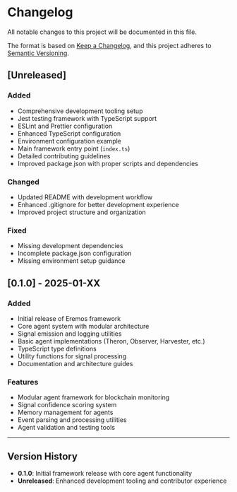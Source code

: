 # Changelog

All notable changes to this project will be documented in this file.

The format is based on [Keep a Changelog](https://keepachangelog.com/en/1.0.0/),
and this project adheres to [Semantic Versioning](https://semver.org/spec/v2.0.0.html).

## [Unreleased]

### Added
- Comprehensive development tooling setup
- Jest testing framework with TypeScript support
- ESLint and Prettier configuration
- Enhanced TypeScript configuration
- Environment configuration example
- Main framework entry point (`index.ts`)
- Detailed contributing guidelines
- Improved package.json with proper scripts and dependencies

### Changed
- Updated README with development workflow
- Enhanced .gitignore for better development experience
- Improved project structure and organization

### Fixed
- Missing development dependencies
- Incomplete package.json configuration
- Missing environment setup guidance

## [0.1.0] - 2025-01-XX

### Added
- Initial release of Eremos framework
- Core agent system with modular architecture
- Signal emission and logging utilities
- Basic agent implementations (Theron, Observer, Harvester, etc.)
- TypeScript type definitions
- Utility functions for signal processing
- Documentation and architecture guides

### Features
- Modular agent framework for blockchain monitoring
- Signal confidence scoring system
- Memory management for agents
- Event parsing and processing utilities
- Agent validation and testing tools

---

## Version History

- **0.1.0**: Initial framework release with core agent functionality
- **Unreleased**: Enhanced development tooling and contributor experience
